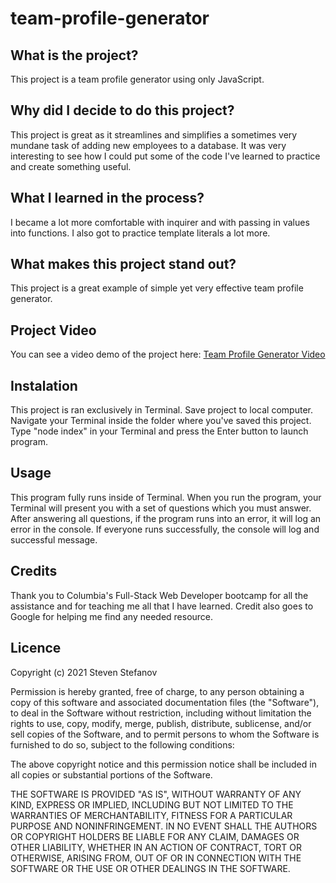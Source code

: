 # team-profile-generator

## What is the project?

This project is a team profile generator using only JavaScript.

## Why did I decide to do this project?

This project is great as it streamlines and simplifies a sometimes very mundane task of adding new employees to a database. It was very interesting to see how I could put some of the code I've learned to practice and create something useful.

## What I learned in the process?

I became a lot more comfortable with inquirer and with passing in values into functions. I also got to practice template literals a lot more.

## What makes this project stand out?

This project is a great example of simple yet very effective team profile generator.

## Project Video  

You can see a video demo of the project here: [Team Profile Generator Video](https://youtu.be/0FUwBEtH3AU)
 

## Instalation

This project is ran exclusively in Terminal. Save project to local computer. Navigate your Terminal inside the folder where you've saved this project. Type "node index" in your Terminal and press the Enter button to launch program.

## Usage

This program fully runs inside of Terminal. When you run the program, your Terminal will present you with a set of questions which you must answer. After answering all questions, if the program runs into an error, it will log an error in the console. If everyone runs successfully, the console will log and successful message.

## Credits

Thank you to Columbia's Full-Stack Web Developer bootcamp for all the assistance and for teaching me all that I have learned. Credit also goes to Google for helping me find any needed resource.

## Licence

Copyright (c) 2021 Steven Stefanov

Permission is hereby granted, free of charge, to any person obtaining a copy
of this software and associated documentation files (the "Software"), to deal
in the Software without restriction, including without limitation the rights
to use, copy, modify, merge, publish, distribute, sublicense, and/or sell
copies of the Software, and to permit persons to whom the Software is
furnished to do so, subject to the following conditions:

The above copyright notice and this permission notice shall be included in all
copies or substantial portions of the Software.

THE SOFTWARE IS PROVIDED "AS IS", WITHOUT WARRANTY OF ANY KIND, EXPRESS OR
IMPLIED, INCLUDING BUT NOT LIMITED TO THE WARRANTIES OF MERCHANTABILITY,
FITNESS FOR A PARTICULAR PURPOSE AND NONINFRINGEMENT. IN NO EVENT SHALL THE
AUTHORS OR COPYRIGHT HOLDERS BE LIABLE FOR ANY CLAIM, DAMAGES OR OTHER
LIABILITY, WHETHER IN AN ACTION OF CONTRACT, TORT OR OTHERWISE, ARISING FROM,
OUT OF OR IN CONNECTION WITH THE SOFTWARE OR THE USE OR OTHER DEALINGS IN THE
SOFTWARE.





